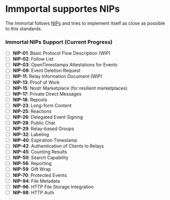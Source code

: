 # Immportal supportes NIPs

The Immortal follows [NIPs](https://github.com/nostr-protocol/nips) and tries to implement itself as close as possible to this standards.

### Immortal NIPs Support (Current Progress)

- [ ] **NIP-01**: Basic Protocol Flow Description (WIP)
- [ ] **NIP-02**: Follow List
- [ ] **NIP-03**: OpenTimestamps Attestations for Events
- [ ] **NIP-09**: Event Deletion Request
- [ ] **NIP-11**: Relay Information Document (WIP)
- [ ] **NIP-13**: Proof of Work
- [ ] **NIP-15**: Nostr Marketplace (for resilient marketplaces)
- [ ] **NIP-17**: Private Direct Messages
- [ ] **NIP-18**: Reposts
- [ ] **NIP-23**: Long-form Content
- [ ] **NIP-25**: Reactions
- [ ] **NIP-26**: Delegated Event Signing
- [ ] **NIP-28**: Public Chat
- [ ] **NIP-29**: Relay-based Groups
- [ ] **NIP-32**: Labeling
- [ ] **NIP-40**: Expiration Timestamp
- [ ] **NIP-42**: Authentication of Clients to Relays
- [ ] **NIP-45**: Counting Results
- [ ] **NIP-50**: Search Capability
- [ ] **NIP-56**: Reporting
- [ ] **NIP-59**: Gift Wrap
- [ ] **NIP-70**: Protected Events
- [ ] **NIP-94**: File Metadata
- [ ] **NIP-96**: HTTP File Storage Integration
- [ ] **NIP-98**: HTTP Auth